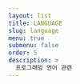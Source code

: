 ```yaml
---
layout: list
title: LANGUAGE
slug: language
menu: true
submenu: false
order: 5
description: >
  프로그래밍 언어 관련
---
```

